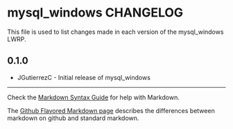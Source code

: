 mysql_windows CHANGELOG
==================

This file is used to list changes made in each version of the mysql_windows LWRP.

0.1.0
-----
- JGutierrezC - Initial release of mysql_windows

- - -
Check the [Markdown Syntax Guide](http://daringfireball.net/projects/markdown/syntax) for help with Markdown.

The [Github Flavored Markdown page](http://github.github.com/github-flavored-markdown/) describes the differences between markdown on github and standard markdown.
